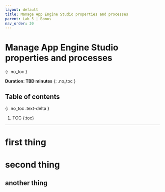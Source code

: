 ```yaml
---
layout: default
title: Manage App Engine Studio properties and processes
parent: Lab 5 | Bonus
nav_order: 30
---
```


# Manage App Engine Studio properties and processes
{: .no_toc }

**Duration: TBD minutes**
{: .no_toc }

## Table of contents
{: .no_toc .text-delta }

1. TOC
{:toc}

---

# first thing

# second thing

## another thing